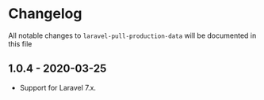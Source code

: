 # Changelog

All notable changes to `laravel-pull-production-data` will be documented in this file

## 1.0.4 - 2020-03-25

- Support for Laravel 7.x.
